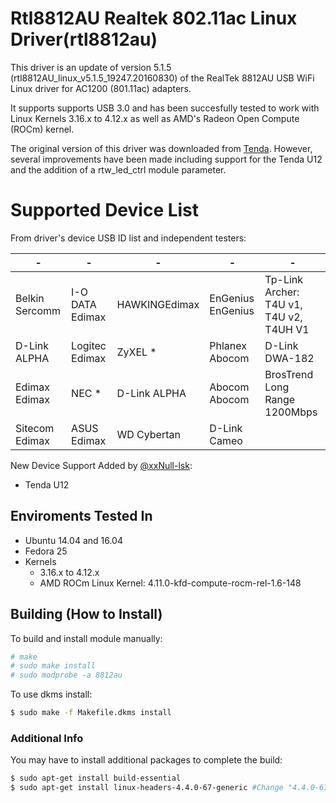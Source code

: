 # Rtl8812AU Realtek 802.11ac Linux Driver(rtl8812au)

This driver is an update of version 5.1.5 (rtl8812AU_linux_v5.1.5_19247.20160830) of the RealTek 8812AU USB WiFi Linux driver for AC1200 (801.11ac) adapters. 

It supports supports USB 3.0 and has been succesfully tested to work with Linux Kernels 3.16.x to 4.12.x as well as AMD's Radeon Open Compute (ROCm) kernel.

The original version of this driver was downloaded from [Tenda](http://www.tenda.com.cn/download/detail-2614.html).  However, several improvements have been made including support for the Tenda U12 and the addition of a rtw_led_ctrl module parameter.


# Supported Device List

From driver's device USB ID list and independent testers:

| - | - | - | - | - |
-----------------|------------------|----------------|--------------------|----------------------------------------|
| Belkin Sercomm | I-O DATA Edimax  | HAWKINGEdimax  |  EnGenius EnGenius | Tp-Link Archer: T4U v1, T4U v2, T4UH V1
| D-Link ALPHA   | Logitec Edimax   | ZyXEL * 		 | 	Phlanex Abocom    | D-Link DWA-182
| Edimax Edimax  | NEC *  			| D-Link ALPHA   |  Abocom Abocom     | BrosTrend Long Range 1200Mbps
| Sitecom Edimax | ASUS Edimax      | WD Cybertan    |  D-Link Cameo


New Device Support Added by [@xxNull-lsk](https://github.com/xxNull-lsk):
* Tenda U12


## Enviroments Tested In
* Ubuntu 14.04 and 16.04
* Fedora 25
* Kernels
	* 3.16.x to 4.12.x
	* AMD ROCm Linux Kernel: 4.11.0-kfd-compute-rocm-rel-1.6-148

## Building (How to Install)

To build and install module manually:

``` sh
# make
# sudo make install
# sudo modprobe -a 8812au
```

To use dkms install:

``` sh
$ sudo make -f Makefile.dkms install
```

### Additional Info
You may have to install additional packages to complete the build:
``` sh
$ sudo apt-get install build-essential
$ sudo apt-get install linux-headers-4.4.0-67-generic #Change "4.4.0-67" to your desired kernel version
```